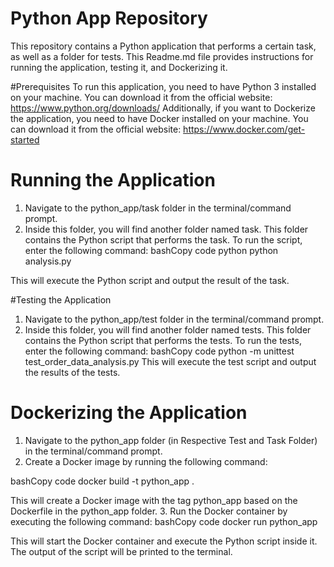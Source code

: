 # Python App Repository

This repository contains a Python application that performs a certain task, as well as a folder for tests. This Readme.md file provides instructions for running the application, testing it, and Dockerizing it.

#Prerequisites
To run this application, you need to have Python 3 installed on your machine. You can download it from the official website: https://www.python.org/downloads/
Additionally, 
if you want to Dockerize the application, you need to have Docker installed on your machine. You can download it from the official website: https://www.docker.com/get-started

# Running the Application
1.	Navigate to the python_app/task folder in the terminal/command prompt.
2.	Inside this folder, you will find another folder named task. This folder contains the Python script that performs the task. To run the script, enter the following command:
bashCopy code
python python analysis.py 

This will execute the Python script and output the result of the task.


#Testing the Application
1.	Navigate to the python_app/test folder in the terminal/command prompt.
2.	Inside this folder, you will find another folder named tests. This folder contains the Python script that performs the tests. To run the tests, enter the following command:
bashCopy code
python -m unittest test_order_data_analysis.py 
This will execute the test script and output the results of the tests.


# Dockerizing the Application
1.	Navigate to the python_app folder (in Respective Test and Task Folder) in the terminal/command prompt.
2.	Create a Docker image by running the following command:

bashCopy code
docker build -t python_app . 

This will create a Docker image with the tag python_app based on the Dockerfile in the python_app folder.
3.	Run the Docker container by executing the following command:
bashCopy code
docker run python_app 

This will start the Docker container and execute the Python script inside it. The output of the script will be printed to the terminal.



